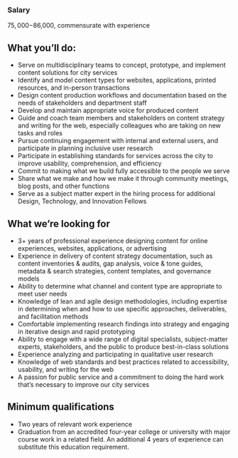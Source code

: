 ### Salary
$75,000-$86,000, commensurate with experience
## What you’ll do:
-   Serve on multidisciplinary teams to concept, prototype, and implement content solutions for city services    
-   Identify and model content types for websites, applications, printed resources, and in-person transactions    
-   Design content production workflows and documentation based on the needs of stakeholders and department staff    
-   Develop and maintain appropriate voice for produced content    
-   Guide and coach team members and stakeholders on content strategy and writing for the web, especially colleagues who are taking on new tasks and roles    
-   Pursue continuing engagement with internal and external users, and participate in planning inclusive user research    
-   Participate in establishing standards for services across the city to improve usability, comprehension, and efficiency    
-   Commit to making what we build fully accessible to the people we serve    
-   Share what we make and how we make it through community meetings, blog posts, and other functions    
-   Serve as a subject matter expert in the hiring process for additional Design, Technology, and Innovation Fellows
    
## What we’re looking for
-   3+ years of professional experience designing content for online experiences, websites, applications, or advertising    
-   Experience in delivery of content strategy documentation, such as content inventories & audits, gap analysis, voice & tone guides, metadata & search strategies, content templates, and governance models    
-   Ability to determine what channel and content type are appropriate to meet user needs    
-   Knowledge of lean and agile design methodologies, including expertise in determining when and how to use specific approaches, deliverables, and facilitation methods    
-   Comfortable implementing research findings into strategy and engaging in iterative design and rapid prototyping    
-   Ability to engage with a wide range of digital specialists, subject-matter experts, stakeholders, and the public to produce best-in-class solutions    
-   Experience analyzing and participating in qualitative user research    
-   Knowledge of web standards and best practices related to accessibility, usability, and writing for the web    
-   A passion for public service and a commitment to doing the hard work that’s necessary to improve our city services
    
## Minimum qualifications
-   Two years of relevant work experience    
-   Graduation from an accredited four-year college or university with major course work in a related field. An additional 4 years of experience can substitute this education requirement.
